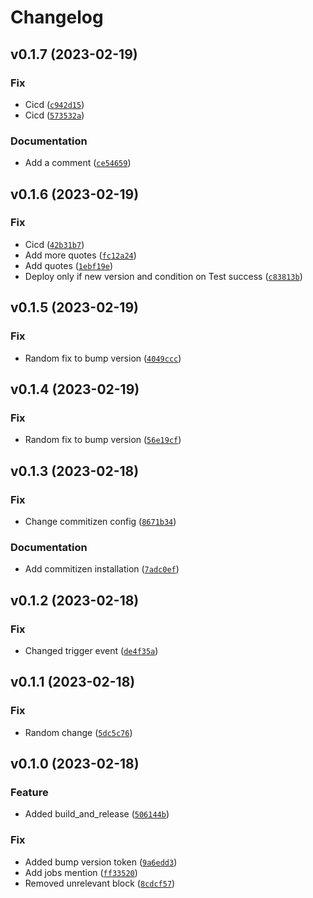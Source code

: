 # Changelog

<!--next-version-placeholder-->

## v0.1.7 (2023-02-19)
### Fix
* Cicd ([`c942d15`](https://github.com/Michael-Cohen/ppt/commit/c942d1597f374334d9a89feea0b33e7b01c1af8b))
* Cicd ([`573532a`](https://github.com/Michael-Cohen/ppt/commit/573532a0d219569aeeb615e03deffbfd6537a67b))

### Documentation
* Add a comment ([`ce54659`](https://github.com/Michael-Cohen/ppt/commit/ce546590b9d755d2e97848598a7ab3116c62bf87))

## v0.1.6 (2023-02-19)
### Fix
* Cicd ([`42b31b7`](https://github.com/Michael-Cohen/ppt/commit/42b31b7c625ce773433277cba1b14c15f00df4c0))
* Add more quotes ([`fc12a24`](https://github.com/Michael-Cohen/ppt/commit/fc12a2448969d9da7d8f8c327105429228e5de00))
* Add quotes ([`1ebf19e`](https://github.com/Michael-Cohen/ppt/commit/1ebf19e9de6f157b3281a187ac5ed694caaa7ff6))
* Deploy only if new version and condition on Test success ([`c83813b`](https://github.com/Michael-Cohen/ppt/commit/c83813b79695d540007a318e45b18741d5cf5e3f))

## v0.1.5 (2023-02-19)
### Fix
* Random fix to bump version ([`4049ccc`](https://github.com/Michael-Cohen/ppt/commit/4049ccc49c78937fae48b63f839657fc304f3117))

## v0.1.4 (2023-02-19)
### Fix
* Random fix to bump version ([`56e19cf`](https://github.com/Michael-Cohen/ppt/commit/56e19cf37e65ead6fa9ad95259701bd9f4ab783f))

## v0.1.3 (2023-02-18)
### Fix
* Change commitizen config ([`8671b34`](https://github.com/Michael-Cohen/ppt/commit/8671b349511e89b25b5e1c3ffac8ceaf178c5b61))

### Documentation
* Add commitizen installation ([`7adc0ef`](https://github.com/Michael-Cohen/ppt/commit/7adc0ef79c0d0109cfafe7ad255ac1fba9bb47ad))

## v0.1.2 (2023-02-18)
### Fix
* Changed trigger event ([`de4f35a`](https://github.com/Michael-Cohen/ppt/commit/de4f35a03f5e2c5bf5e485c43239cf0304e50459))

## v0.1.1 (2023-02-18)
### Fix
* Random change ([`5dc5c76`](https://github.com/Michael-Cohen/ppt/commit/5dc5c761afc6cb4802a00a26154291bbbc3f90f9))

## v0.1.0 (2023-02-18)
### Feature
* Added build_and_release ([`506144b`](https://github.com/Michael-Cohen/ppt/commit/506144b22e28fcda095e823eb3d60a757391d274))

### Fix
* Added bump version token ([`9a6edd3`](https://github.com/Michael-Cohen/ppt/commit/9a6edd32b09452b720c839874a889d73419428aa))
* Add jobs mention ([`ff33520`](https://github.com/Michael-Cohen/ppt/commit/ff33520679ba252144f438343d3c4cd25e1ed012))
* Removed unrelevant block ([`8cdcf57`](https://github.com/Michael-Cohen/ppt/commit/8cdcf57c314bedd2941b1c07f70be1a39cd29d78))
